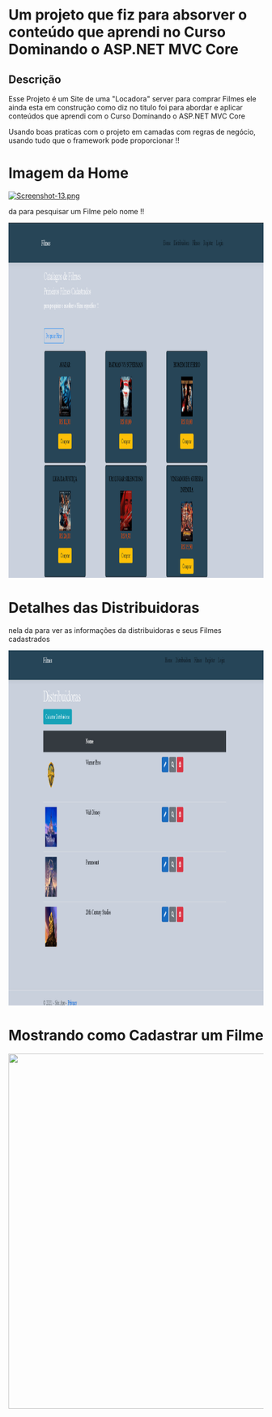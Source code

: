 # Um projeto que fiz para absorver o conteúdo que aprendi no Curso Dominando o ASP.NET MVC Core


## Descrição
<p> Esse Projeto é um Site de uma "Locadora" server para comprar Filmes ele ainda esta em construção como diz no titulo foi para abordar e aplicar 
conteúdos que aprendi com o Curso Dominando o ASP.NET MVC Core
</p>
Usando boas praticas com o projeto em camadas com regras de negócio, usando tudo que o framework pode proporcionar !!




# Imagem da Home
[![Screenshot-13.png](https://i.postimg.cc/w38crNhQ/Screenshot-13.png)](https://postimg.cc/T50DLpNK)

da para pesquisar um Filme pelo nome !!

<p align="center">
	<img width="1000" height="700" src="src/Site.App/wwwroot/img/pesquisa.gif"
</p>
  
 # Detalhes das Distribuidoras
  nela da para ver as informações da distribuidoras e seus Filmes cadastrados
  
  <p align="center">
	<img width="1000" height="700" src="src/Site.App/wwwroot/img/detalhesDistribuidoras.gif"
</p>

	  
# Mostrando como Cadastrar um Filme  
	  
	  
  <p align="center">
	<img width="1000" height="700" src="src/Site.App/wwwroot/img/CadastrarFilme.gif"
</p>
